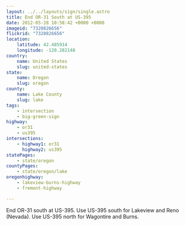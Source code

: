 ```yaml
---
layout: ../../layouts/sign/single.astro
title: End OR-31 South at US-395
date: 2012-05-28 10:58:42 +0000 +0000
imageid: "7320826656"
flickrid: "7320826656"
location:
    latitude: 42.485914
    longitude: -120.282148
country:
    name: United States
    slug: united-states
state:
    name: Oregon
    slug: oregon
county:
    name: Lake County
    slug: lake
tags:
    - intersection
    - big-green-sign
highway:
    - or31
    - us395
intersections:
    - highway1: or31
      highway2: us395
statePages:
    - state/oregon
countyPages:
    - state/oregon/lake
oregonhighway:
    - lakeview-burns-highway
    - fremont-highway

---
```

End OR-31 south at US-395.  Use US-395 south for Lakeview and Reno (Nevada).  Use US-395 north for Wagontire and Burns.